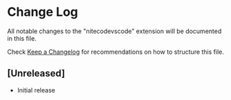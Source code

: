 # Change Log

All notable changes to the "nitecodevscode" extension will be documented in this file.

Check [Keep a Changelog](http://keepachangelog.com/) for recommendations on how to structure this file.

## [Unreleased]

- Initial release